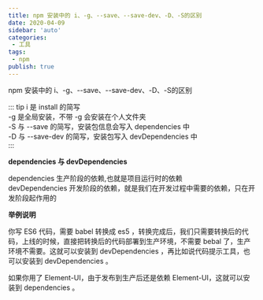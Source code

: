```yaml
---
title: npm 安装中的 i、-g、--save、--save-dev、-D、-S的区别
date: 2020-04-09
sidebar: 'auto'
categories:
 - 工具
tags:
 - npm
publish: true
---
```


npm 安装中的 i、-g、--save、--save-dev、-D、-S的区别
<!-- more -->

::: tip
i 是 install 的简写  
-g 是全局安装，不带 -g 会安装在个人文件夹  
-S 与 --save 的简写，安装包信息会写入 dependencies 中  
-D 与 --save-dev 的简写，安装包写入 devDependencies 中  
:::

**dependencies 与 devDependencies**

dependencies 生产阶段的依赖,也就是项目运行时的依赖  
devDependencies 开发阶段的依赖，就是我们在开发过程中需要的依赖，只在开发阶段起作用的

**举例说明**

你写 ES6 代码，需要 babel 转换成 es5 ，转换完成后，我们只需要转换后的代码，上线的时候，直接把转换后的代码部署到生产环境，不需要 bebal 了，生产环境不需要。这就可以安装到 devDependencies ，再比如说代码提示工具，也可以安装到 devDependencies 。

如果你用了 Element-UI，由于发布到生产后还是依赖 Element-UI，这就可以安装到 dependencies 。